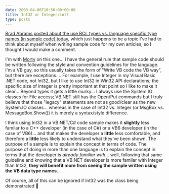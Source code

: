 ```yaml
---
date: 2003-04-06T10:50:00+00:00
title: Int32 or Integer/int?
type: posts
---
```

 [Brad Abrams posted about the use BCL types vs. language specific type names (in sample code) today](http://blogs.gotdotnet.com/BradA/permalink.aspx/a1ac850b-e21d-4d77-8b93-8832d48af1a1), which just happens to be a topic I've had to think about myself when writing sample code for my own articles, so I thought I would make a comment.

I'm with [Morty](http://morty.info/blog/2003/4.aspx#section-5e6d4e4d-9531-4760-a50d-5683f3252206) on this one... I have the general rule that sample code should be written following the style and convention guidelines for the language. I'm a VB guy, so this usually takes the form of "Write VB code the VB way", but there are exceptions.... For example, I use Integer in my Visual Basic .NET code, not Int32, but I like to use Int32 in Win32 API declarations; the specific size of integer is pretty important at that point so I like to make it clear... Beyond types it gets a little murky... I always use the System.IO classes for File access; VB.NET still has the Open/Put commands but I truly believe that those "legacy" statements are not as good/clear as the new System.IO classes... whereas in the case of Int32 vs. Integer (or MsgBox vs. MessageBox.Show()) it is merely a syntax/style difference.

I think using Int32 in a VB.NET/C# code sample makes it **slightly** less familar to a C++ developer (in the case of C#) or a VB6 developer (in the case of VB6)... and that makes the developer a **little** less comfortable, and therefore a **little** less likely to understand what they've been shown. The purpose of a sample is to explain the concept in terms of code. The purpose of doing in more than one language is to explain the concept in terms that the developer is _already familiar with_... well, following that same guideline and knowing that a VB.NET developer is more familar with Integer than Int32, **they will benefit more from seeing the sample written using the VB data type names.**

Of course, all of this can be ignored if Int32 was the class being demonstrated 🙂
